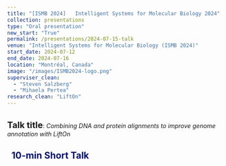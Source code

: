 ```yaml
---
title: "[ISMB 2024]   Intelligent Systems for Molecular Biology 2024"
collection: presentations
type: "Oral presentation"
new_start: "True"
permalink: /presentations/2024-07-15-talk
venue: "Intelligent Systems for Molecular Biology (ISMB 2024)"
start_date: 2024-07-12
end_date: 2024-07-16
location: "Montréal, Canada"
image: "/images/ISMB2024-logo.png"
superviser_clean:
  - "Steven Salzberg"
  - "Mihaela Pertea"
research_clean: "LiftOn"
---
```


<br>
<b style="font-size:15pt">Talk title</b>: <i>Combining DNA and protein alignments to improve genome annotation with LiftOn</i>

<h2 style="color: #000f70"> <i class="fas fa-dot-circle" style="font-size:18px;"></i> &nbsp;&nbsp;10-min Short Talk </h2>
